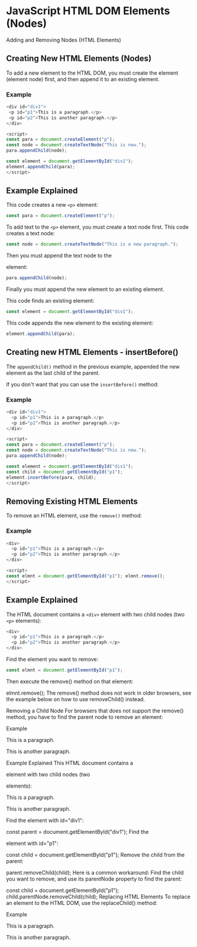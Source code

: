 # JavaScript HTML DOM Elements (Nodes)
Adding and Removing Nodes (HTML Elements)

## Creating New HTML Elements (Nodes)
To add a new element to the HTML DOM, you must create the element (element node) first, and then append it to an existing element.

 ### Example
 ```js
<div id="div1">
  <p id="p1">This is a paragraph.</p>
  <p id="p2">This is another paragraph.</p>
</div>

<script>
const para = document.createElement("p");
const node = document.createTextNode("This is new.");
para.appendChild(node);

const element = document.getElementById("div1");
element.appendChild(para);
</script>
```

## Example Explained 
This code creates a new `<p>` element:
```js
const para = document.createElement("p");
```

To add text to the `<p>` element, you must create a text node first. This code creates a text node:
```js
const node = document.createTextNode("This is a new paragraph.");
```

Then you must append the text node to the <p> element:
```js
para.appendChild(node);
```

Finally you must append the new element to an existing element.

This code finds an existing element:
```js
const element = document.getElementById("div1");
```

This code appends the new element to the existing element:
```js
element.appendChild(para);
```


## Creating new HTML Elements - insertBefore()
The `appendChild()` method in the previous example, appended the new element as the last child of the parent.

If you don't want that you can use the `insertBefore()` method:

### Example
```js
<div id="div1">
  <p id="p1">This is a paragraph.</p>
  <p id="p2">This is another paragraph.</p>
</div>

<script>
const para = document.createElement("p");
const node = document.createTextNode("This is new.");
para.appendChild(node);

const element = document.getElementById("div1");
const child = document.getElementById("p1");
element.insertBefore(para, child);
</script>
```


## Removing Existing HTML Elements
To remove an HTML element, use the `remove()` method:

### Example
```js
<div>
  <p id="p1">This is a paragraph.</p>
  <p id="p2">This is another paragraph.</p>
</div>

<script>
const elmnt = document.getElementById("p1"); elmnt.remove();
</script>
```


## Example Explained 
The HTML document contains a `<div>` element with two child nodes (two `<p>` elements):
```js
<div>
  <p id="p1">This is a paragraph.</p>
  <p id="p2">This is another paragraph.</p>
</div>
```

Find the element you want to remove:
```js
const elmnt = document.getElementById("p1");
```

Then execute the remove() method on that element:

elmnt.remove();
The remove() method does not work in older browsers, see the example below on how to use removeChild() instead.

Removing a Child Node
For browsers that does not support the remove() method, you have to find the parent node to remove an element:

Example
<div id="div1">
  <p id="p1">This is a paragraph.</p>
  <p id="p2">This is another paragraph.</p>
</div>

<script>
const parent = document.getElementById("div1");
const child = document.getElementById("p1");
parent.removeChild(child);
</script>
Example Explained 
This HTML document contains a <div> element with two child nodes (two <p> elements):

<div id="div1">
  <p id="p1">This is a paragraph.</p>
  <p id="p2">This is another paragraph.</p>
</div>
Find the element with id="div1":

const parent = document.getElementById("div1");
Find the <p> element with id="p1":

const child = document.getElementById("p1");
Remove the child from the parent:

parent.removeChild(child);
Here is a common workaround: Find the child you want to remove, and use its parentNode property to find the parent:

const child = document.getElementById("p1");
child.parentNode.removeChild(child);
Replacing HTML Elements 
To replace an element to the HTML DOM, use the replaceChild() method:

Example
<div id="div1">
  <p id="p1">This is a paragraph.</p>
  <p id="p2">This is another paragraph.</p>
</div>

<script>
const para = document.createElement("p");
const node = document.createTextNode("This is new.");
para.appendChild(node);

const parent = document.getElementById("div1");
const child = document.getElementById("p1");
parent.replaceChild(para, child);
</script>
